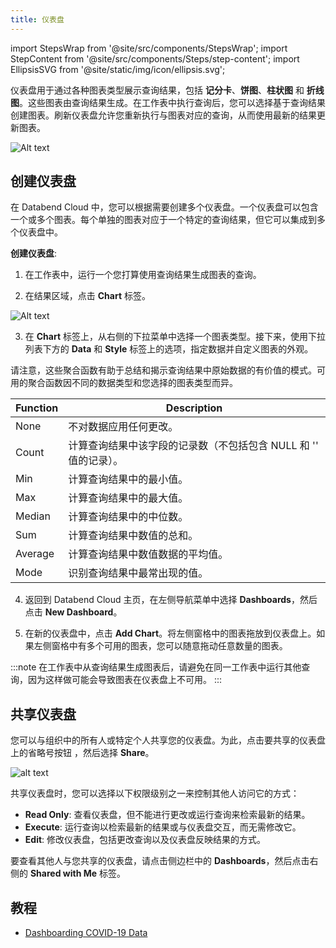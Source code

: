 ```yaml
---
title: 仪表盘
---
```

import StepsWrap from '@site/src/components/StepsWrap';
import StepContent from '@site/src/components/Steps/step-content';
import EllipsisSVG from '@site/static/img/icon/ellipsis.svg';

仪表盘用于通过各种图表类型展示查询结果，包括 **记分卡**、**饼图**、**柱状图** 和 **折线图**。这些图表由查询结果生成。在工作表中执行查询后，您可以选择基于查询结果创建图表。刷新仪表盘允许您重新执行与图表对应的查询，从而使用最新的结果更新图表。

![Alt text](@site/static/img/documents/dashboard/dashboard.png)

## 创建仪表盘

在 Databend Cloud 中，您可以根据需要创建多个仪表盘。一个仪表盘可以包含一个或多个图表。每个单独的图表对应于一个特定的查询结果，但它可以集成到多个仪表盘中。

**创建仪表盘**:

1. 在工作表中，运行一个您打算使用查询结果生成图表的查询。

2. 在结果区域，点击 **Chart** 标签。

![Alt text](@site/static/img/documents/dashboard/chart-btn.png)

3. 在 **Chart** 标签上，从右侧的下拉菜单中选择一个图表类型。接下来，使用下拉列表下方的 **Data** 和 **Style** 标签上的选项，指定数据并自定义图表的外观。

请注意，这些聚合函数有助于总结和揭示查询结果中原始数据的有价值的模式。可用的聚合函数因不同的数据类型和您选择的图表类型而异。

| Function             | Description                                                    |
|----------------------|----------------------------------------------------------------|
| None                 | 不对数据应用任何更改。                                         |
| Count                | 计算查询结果中该字段的记录数（不包括包含 NULL 和 '' 值的记录）。 |
| Min                  | 计算查询结果中的最小值。                                       |
| Max                  | 计算查询结果中的最大值。                                       |
| Median               | 计算查询结果中的中位数。                                       |
| Sum                  | 计算查询结果中数值的总和。                                     |
| Average              | 计算查询结果中数值数据的平均值。                               |
| Mode                 | 识别查询结果中最常出现的值。                                   |

4. 返回到 Databend Cloud 主页，在左侧导航菜单中选择 **Dashboards**，然后点击 **New Dashboard**。

5. 在新的仪表盘中，点击 **Add Chart**。将左侧窗格中的图表拖放到仪表盘上。如果左侧窗格中有多个可用的图表，您可以随意拖动任意数量的图表。

:::note
在工作表中从查询结果生成图表后，请避免在同一工作表中运行其他查询，因为这样做可能会导致图表在仪表盘上不可用。
:::

## 共享仪表盘

您可以与组织中的所有人或特定个人共享您的仪表盘。为此，点击要共享的仪表盘上的省略号按钮 <EllipsisSVG/>，然后选择 **Share**。

![alt text](@site/static/img/documents/dashboard/dashboard-share.png)

共享仪表盘时，您可以选择以下权限级别之一来控制其他人访问它的方式：

- **Read Only**: 查看仪表盘，但不能进行更改或运行查询来检索最新的结果。
- **Execute**: 运行查询以检索最新的结果或与仪表盘交互，而无需修改它。
- **Edit**: 修改仪表盘，包括更改查询以及仪表盘反映结果的方式。

要查看其他人与您共享的仪表盘，请点击侧边栏中的 **Dashboards**，然后点击右侧的 **Shared with Me** 标签。

## 教程

- [Dashboarding COVID-19 Data](/tutorials/databend-cloud/dashboard)
